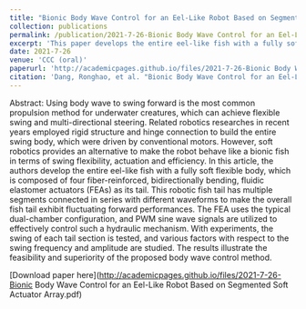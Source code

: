 ```yaml
---
title: "Bionic Body Wave Control for an Eel-Like Robot Based on Segmented Soft Actuator Array"
collection: publications
permalink: /publication/2021-7-26-Bionic Body Wave Control for an Eel-Like Robot Based on Segmented Soft Actuator Array
excerpt: 'This paper develops the entire eel-like fish with a fully soft flexible body, which is composed of four fiber-reinforced, bidirectionally bending, fluidic elastomer actuators (FEAs) as its tail.'
date: 2021-7-26
venue: 'CCC (oral)'
paperurl: 'http://academicpages.github.io/files/2021-7-26-Bionic Body Wave Control for an Eel-Like Robot Based on Segmented Soft Actuator Array.pdf'
citation: 'Dang, Ronghao, et al. "Bionic Body Wave Control for an Eel-Like Robot Based on Segmented Soft Actuator Array." 2021 40th Chinese Control Conference (CCC). IEEE, 2021.'
---
```

Abstract: Using body wave to swing forward is the most common propulsion method for underwater creatures, which can achieve flexible swing and multi-directional steering. Related robotics researches in recent years employed rigid structure and hinge connection to build the entire swing body, which were driven by conventional motors. However, soft robotics provides an alternative to make the robot behave like a bionic fish in terms of swing flexibility, actuation and efficiency. In this article, the authors develop the entire eel-like fish with a fully soft flexible body, which is composed of four fiber-reinforced, bidirectionally bending, fluidic elastomer actuators (FEAs) as its tail. This robotic fish tail has multiple segments connected in series with different waveforms to make the overall fish tail exhibit fluctuating forward performances. The FEA uses the typical dual-chamber configuration, and PWM sine wave signals are utilized to effectively control such a hydraulic mechanism. With experiments, the swing of each tail section is tested, and various factors with respect to the swing frequency and amplitude are studied. The results illustrate the feasibility and superiority of the proposed body wave control method.

[Download paper here](http://academicpages.github.io/files/2021-7-26-Bionic Body Wave Control for an Eel-Like Robot Based on Segmented Soft Actuator Array.pdf)